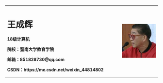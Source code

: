 <table border="0">
  <tr>
    <td width="75%">
      <h1>王成辉</h1>
      <p><b>18级计算机</b></p>
      <p><b>院校：暨南大学教育学院</b></p>
      <p><b>邮箱：851828730@qq.com</b></p>
      <p><b>CSDN：https://me.csdn.net/weixin_44814802</b></p>
      </td>
    <td width="25%">
      <img src="xiezui.jpg" width="100%">      
    </td>
  </tr>
</table>
